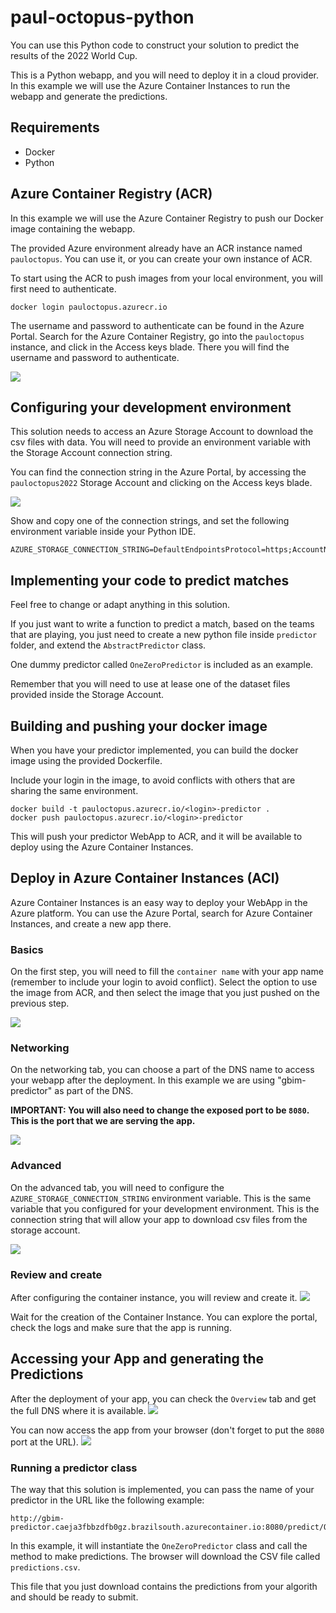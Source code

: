 # paul-octopus-python

You can use this Python code to construct your solution to predict the results of the 2022 World Cup.

This is a Python webapp, and you will need to deploy it in a cloud provider.
In this example we will use the Azure Container Instances to run the webapp and generate the predictions.

## Requirements
- Docker
- Python

## Azure Container Registry (ACR)
In this example we will use the Azure Container Registry to push our Docker image containing the webapp.

The provided Azure environment already have an ACR instance named `pauloctopus`.
You can use it, or you can create your own instance of ACR.

To start using the ACR to push images from your local environment, you will first need to authenticate.

```
docker login pauloctopus.azurecr.io
```

The username and password to authenticate can be found in the Azure Portal.
Search for the Azure Container Registry, go into the `pauloctopus` instance, and click in the Access keys blade.
There you will find the username and password to authenticate.

![](img/acr-access-keys.png)


## Configuring your development environment
This solution needs to access an Azure Storage Account to download the csv files with data.
You will need to provide an environment variable with the Storage Account connection string.

You can find the connection string in the Azure Portal, by accessing the `pauloctopus2022` Storage Account and clicking on the Access keys blade.

![](img/stacc-access-keys.png)

Show and copy one of the connection strings, and set the following environment variable inside your Python IDE.

```
AZURE_STORAGE_CONNECTION_STRING=DefaultEndpointsProtocol=https;AccountName=pauloctopus2022;AccountKey=xxxxxxx;EndpointSuffix=core.windows.net
```

## Implementing your code to predict matches
Feel free to change or adapt anything in this solution.

If you just want to write a function to predict a match, based on the teams that are playing, you just need to create a new python file inside `predictor` folder, and extend the `AbstractPredictor` class.

One dummy predictor called `OneZeroPredictor` is included as an example.

Remember that you will need to use at lease one of the dataset files provided inside the Storage Account.


## Building and pushing your docker image
When you have your predictor implemented, you can build the docker image using the provided Dockerfile.

Include your login in the image, to avoid conflicts with others that are sharing the same environment.
```
docker build -t pauloctopus.azurecr.io/<login>-predictor .
docker push pauloctopus.azurecr.io/<login>-predictor
```

This will push your predictor WebApp to ACR, and it will be available to deploy using the Azure Container Instances.

## Deploy in Azure Container Instances (ACI)
Azure Container Instances is an easy way to deploy your WebApp in the Azure platform.
You can use the Azure Portal, search for Azure Container Instances, and create a new app there.

### Basics
On the first step, you will need to fill the `container name` with your app name (remember to include your login to avoid conflict).
Select the option to use the image from ACR, and then select the image that you just pushed on the previous step.

![](img/aci-basics.png)

### Networking
On the networking tab, you can choose a part of the DNS name to access your webapp after the deployment.
In this example we are using "gbim-predictor" as part of the DNS.

**IMPORTANT: You will also need to change the exposed port to be `8080`. This is the port that we are serving the app.** 

![](img/aci-networking.png)

### Advanced
On the advanced tab, you will need to configure the `AZURE_STORAGE_CONNECTION_STRING` environment variable.
This is the same variable that you configured for your development environment.
This is the connection string that will allow your app to download csv files from the storage account. 

![](img/aci-advanced.png)

### Review and create
After configuring the container instance, you will review and create it.
![](img/aci-review.png)

Wait for the creation of the Container Instance. You can explore the portal, check the logs and make sure that the app is running. 

## Accessing your App and generating the Predictions
After the deployment of your app, you can check the `Overview` tab and get the full DNS where it is available.
![](img/aci-created.png)

You can now access the app from your browser (don't forget to put the `8080` port at the URL).
![](img/app-root.png)

### Running a predictor class
The way that this solution is implemented, you can pass the name of your predictor in the URL like the following example:
```
http://gbim-predictor.caeja3fbbzdfb0gz.brazilsouth.azurecontainer.io:8080/predict/OneZeroPredictor
```

In this example, it will instantiate the `OneZeroPredictor` class and call the method to make predictions.
The browser will download the CSV file called `predictions.csv`.

This file that you just download contains the predictions from your algorith and should be ready to submit.